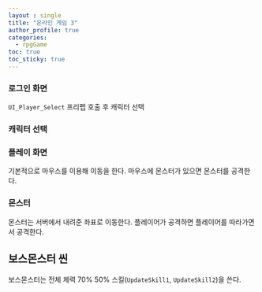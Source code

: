 ```yaml
---
layout : single
title: "온라인 게임 3"
author_profile: true
categories:
  - rpgGame
toc: true
toc_sticky: true
---
```



### 로그인 화면
<!-- 이미지-->
`UI_Player_Select` 
프리펩 호출 후 캐릭터 선택

### 캐릭터 선택

### 플레이 화면
기본적으로 마우스를 이용해 이동을 한다. 마우스에 몬스터가 있으면 몬스터를 공격한다.

### 몬스터
몬스터는 서버에서 내려준 좌표로 이동한다. 플레이어가 공격하면 플레이어를 따라가면서 공격한다.

## 보스몬스터 씬
보스몬스터는 전체 체력 70% 50% 스킬(`UpdateSkill1`, `UpdateSkill2`)을 쓴다.
